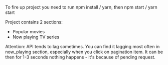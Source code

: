 To fire up project you need to run npm install / yarn, then npm start / yarn start

Project contains 2 sections:
  - Popular movies
  - Now playing TV series

Attention: API tends to lag sometimes. You can find it lagging most often in now_playing section, especially when you click on pagination item. It can be then for 1-3 seconds nothing happens - it's because of pending request.